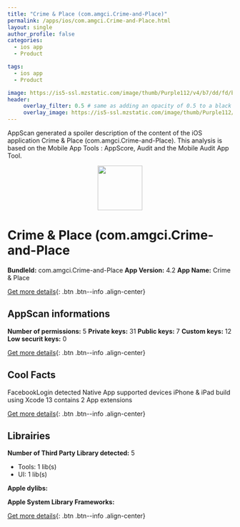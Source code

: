```yaml
---
title: "Crime & Place (com.amgci.Crime-and-Place)"
permalink: /apps/ios/com.amgci.Crime-and-Place.html
layout: single
author_profile: false
categories: 
  - ios app 
  - Product 

tags: 
  - ios app 
  - Product 

image: https://is5-ssl.mzstatic.com/image/thumb/Purple112/v4/b7/dd/fd/b7ddfd6b-0ff6-c7f9-57dc-88e51e219530/AppIcon-0-0-1x_U007emarketing-0-0-0-6-0-0-sRGB-0-0-0-GLES2_U002c0-512MB-85-220-0-0.png/512x512bb.jpg
header: 
     overlay_filter: 0.5 # same as adding an opacity of 0.5 to a black background
     overlay_image: https://is5-ssl.mzstatic.com/image/thumb/Purple112/v4/b7/dd/fd/b7ddfd6b-0ff6-c7f9-57dc-88e51e219530/AppIcon-0-0-1x_U007emarketing-0-0-0-6-0-0-sRGB-0-0-0-GLES2_U002c0-512MB-85-220-0-0.png/512x512bb.jpg
---
```

AppScan generated a spoiler description of the content of the iOS application Crime & Place (com.amgci.Crime-and-Place). This analysis is based on the Mobile App Tools : AppScore, Audit and the Mobile Audit App Tool.

  
  
<div style="text-align: center;"><img src="https://is5-ssl.mzstatic.com/image/thumb/Purple112/v4/b7/dd/fd/b7ddfd6b-0ff6-c7f9-57dc-88e51e219530/AppIcon-0-0-1x_U007emarketing-0-0-0-6-0-0-sRGB-0-0-0-GLES2_U002c0-512MB-85-220-0-0.png/512x512bb.jpg" width="100" height="100"></div>  
  
# Crime & Place (com.amgci.Crime-and-Place

**BundleId:** com.amgci.Crime-and-Place
**App Version:** 4.2
**App Name:** Crime & Place


[Get more details](/pricing.html){: .btn .btn--info .align-center}  
  
## AppScan informations 

**Number of permissions:** 5
**Private keys:** 31
**Public keys:** 7
**Custom keys:** 12
**Low securit keys:** 0
  
[Get more details](/pricing.html){: .btn .btn--info .align-center}

## Cool Facts

FacebookLogin detected
Native App
supported devices iPhone & iPad
build using Xcode 13
contains 2 App extensions
  
[Get more details](/pricing.html){: .btn .btn--info .align-center}

## Librairies 
**Number of Third Party Library detected:** 5
- Tools: 1 lib(s)
- UI: 1 lib(s)

**Apple dylibs:**


**Apple System Library Frameworks:**


  
[Get more details](/pricing.html){: .btn .btn--info .align-center}

